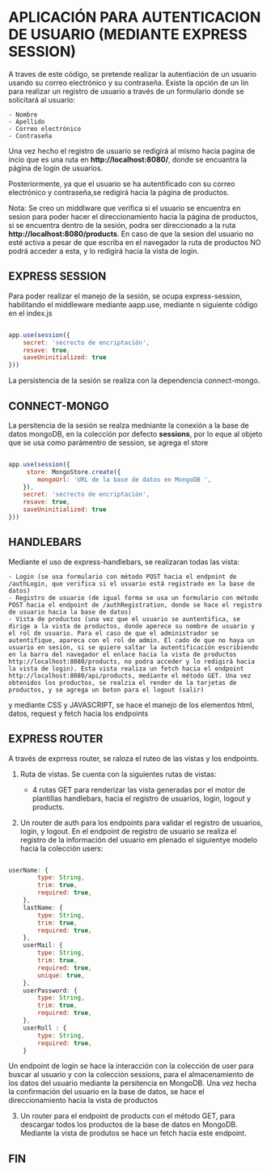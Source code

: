 # APLICACIÓN PARA AUTENTICACION DE USUARIO (MEDIANTE EXPRESS SESSION)

A traves de este código, se pretende realizar la autentiación de un usuario usando su correo electrónico y su contraseña. Existe la opción de un lin para realizar un registro de usuario a través de un formulario donde se solicitará al usuario:

    - Nombre
    - Apellido
    - Correo electrónico
    - Contraseña

Una vez hecho el registro de usuario se redigirá al mismo hacia pagina de incio que es una ruta en **http://localhost:8080/**, donde se encuantra la página de login de usuarios.

Posteriormente, ya que el usuario se ha autentificado con su correo electrónico y contraseña,se redigirá hacia la página de productos.

Nota: Se creo un middlware que verifica si el usuario se encuentra en  sesion para poder hacer el direccionamiento hacia la página de productos, si se encuentra dentro de la sesión, podra ser direccionado a la ruta **http://localhost:8080/products**. En caso de que la sesion del usuario no esté activa a pesar de que escriba en el navegador la ruta de productos NO podrá acceder a esta, y lo redigirá hacia la vista de login.

## EXPRESS SESSION

Para poder realizar el manejo de la sesión, se ocupa express-session, habilitando el middleware mediante aapp.use, mediante n siguiente código en el index.js

```javascript

app.use(session({
    secret: 'secrecto de encriptación',
    resave: true,
    saveUninitialized: true
}))

```

La persistencia de la sesión se realiza con la dependencia connect-mongo.

## CONNECT-MONGO

La persitencia de la sesión se realza medniante la conexión a la base de datos mongoDB, en la colección por defecto **sessions**, por lo eque al objeto que se usa como parámentro de session, se agrega el store

```javascript

app.use(session({
     store: MongoStore.create({
        mongoUrl: 'URL de la base de datos en MongoDB ',
    }),
    secret: 'secrecto de encriptación',
    resave: true,
    saveUninitialized: true
}))

```

## HANDLEBARS

Mediante el uso de express-handlebars, se realizaran todas las vista:

    - Login (se usa formulario con método POST hacia el endpoint de /authLogin, que verifica si el usuario está registrado en la base de datos)
    - Registro de usuario (de igual forma se usa un formulario con método POST hacia el endpoint de /authRegistration, donde se hace el registro de usuario hacia la base de datos)
    - Vista de productos (una vez que el usuario se auntentifica, se dirige a la vista de productos, donde aperece su nombre de usuario y el rol de usuario. Para el caso de que el administrador se autentifique, apareca con el rol de admin. El cado de que no haya un usuario en sesión, si se quiere saltar la autentificación escribiendo en la barra del navegador el enlace hacia la vista de productos http://localhost:8080/products, no podra acceder y lo redigirá hacia la vista de login). Esta vista realiza un fetch hacia el endpoint http://localhost:8080/api/products, mediante el método GET. Una vez obtenidos los productos, se realzia el render de la tarjetas de productos, y se agrega un boton para el logout (salir)

y mediante CSS y JAVASCRIPT, se hace el manejo de los elementos html, datos, request y fetch hacia los endpoints

## EXPRESS ROUTER

A través de exprress router, se raloza el ruteo de las vistas y los endpoints.

1. Ruta de vistas. Se cuenta con la siguientes rutas de vistas:

    - 4 rutas GET para renderizar las vista generadas por el motor de plantillas handlebars, hacia el registro de usuarios, login, logout y products.

2. Un router de auth para los endpoints para validar el registro de usuarios, login, y logout. En el endpoint de registro de usuario se realiza el registro de la información del usuario em plenado el siguientye modelo hacia la colección users:

```javascript

userName: {
        type: String,
        trim: true,
        required: true,
    },
    lastName: {
        type: String,
        trim: true,
        required: true,
    },
    userMail: {
        type: String,
        trim: true,
        required: true,
        unique: true,
    },
    userPassword: {
        type: String,
        trim: true,
        required: true,
    },
    userRoll : {
        type: String,
        required: true,
    }

```

Un endpoint de login se hace la interacción con la colección de user para buscar al usuario y con la colección sessions, para el almacenamiento de los datos del usuario mediante la persitencia en MongoDB. Una vez hecha la confirmación del usuario en la base de datos, se hace el direccionamiento hacia la vista de productos

3. Un router para el endpoint de products con el método GET, para descargar todos los productos de la base de datos en MongoDB. Mediante la vista de produtos se hace un fetch hacia este endpoint.

## FIN